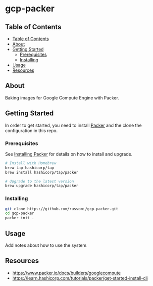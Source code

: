 # gcp-packer

## Table of Contents

- [Table of Contents](#table-of-contents)
- [About](#about)
- [Getting Started](#getting-started)
  - [Prerequisites](#prerequisites)
  - [Installing](#installing)
- [Usage](#usage)
- [Resources](#resources)

## About

Baking images for Google Compute Engine with Packer.

## Getting Started

In order to get started, you need to install [Packer](https://packer.io) and the clone the configuration in this repo.

### Prerequisites

See [Installing Packer](https://learn.hashicorp.com/tutorials/packer/get-started-install-cli#installing-packer) for details on how to install and upgrade.

```bash
# Install with Homebrew
brew tap hashicorp/tap
brew install hashicorp/tap/packer

# Upgrade to the latest version
brew upgrade hashicorp/tap/packer
```

### Installing

```bash
git clone https://github.com/russomi/gcp-packer.git
cd gcp-packer
packer init .
```

## Usage

Add notes about how to use the system.

## Resources

- https://www.packer.io/docs/builders/googlecompute
- https://learn.hashicorp.com/tutorials/packer/get-started-install-cli
